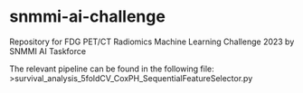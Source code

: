 # snmmi-ai-challenge

Repository for FDG PET/CT Radiomics Machine Learning Challenge 2023 by SNMMI AI Taskforce

The relevant pipeline can be found in the following file: >survival_analysis_5foldCV_CoxPH_SequentialFeatureSelector.py
